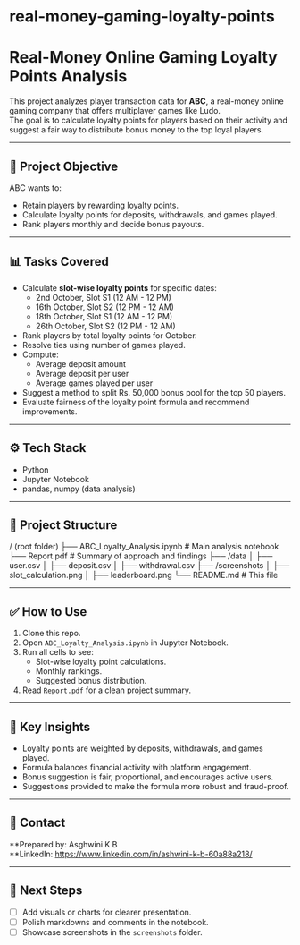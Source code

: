 # real-money-gaming-loyalty-points

# Real-Money Online Gaming Loyalty Points Analysis

This project analyzes player transaction data for **ABC**, a real-money online gaming company that offers multiplayer games like Ludo.  
The goal is to calculate loyalty points for players based on their activity and suggest a fair way to distribute bonus money to the top loyal players.

---

## 📌 Project Objective

ABC wants to:
- Retain players by rewarding loyalty points.
- Calculate loyalty points for deposits, withdrawals, and games played.
- Rank players monthly and decide bonus payouts.

---

## 📊 Tasks Covered

- Calculate **slot-wise loyalty points** for specific dates:
  - 2nd October, Slot S1 (12 AM - 12 PM)
  - 16th October, Slot S2 (12 PM - 12 AM)
  - 18th October, Slot S1 (12 AM - 12 PM)
  - 26th October, Slot S2 (12 PM - 12 AM)
- Rank players by total loyalty points for October.
- Resolve ties using number of games played.
- Compute:
  - Average deposit amount
  - Average deposit per user
  - Average games played per user
- Suggest a method to split Rs. 50,000 bonus pool for the top 50 players.
- Evaluate fairness of the loyalty point formula and recommend improvements.

---

## ⚙️ Tech Stack

- Python
- Jupyter Notebook
- pandas, numpy (data analysis)

---

## 📂 Project Structure

/ (root folder)
 ├── ABC_Loyalty_Analysis.ipynb   # Main analysis notebook
 ├── Report.pdf                   # Summary of approach and findings
 ├── /data
 │   ├── user.csv
 │   ├── deposit.csv
 │   ├── withdrawal.csv
 ├── /screenshots
 │   ├── slot_calculation.png
 │   ├── leaderboard.png
 └── README.md                    # This file

---

## ✅ How to Use

1. Clone this repo.
2. Open `ABC_Loyalty_Analysis.ipynb` in Jupyter Notebook.
3. Run all cells to see:
   - Slot-wise loyalty point calculations.
   - Monthly rankings.
   - Suggested bonus distribution.
4. Read `Report.pdf` for a clean project summary.

---

## 📌 Key Insights

- Loyalty points are weighted by deposits, withdrawals, and games played.
- Formula balances financial activity with platform engagement.
- Bonus suggestion is fair, proportional, and encourages active users.
- Suggestions provided to make the formula more robust and fraud-proof.

---

## 🔗 Contact

**Prepared by: Asghwini K B  
**LinkedIn: https://www.linkedin.com/in/ashwini-k-b-60a88a218/

---

## 🚀 Next Steps

- [ ] Add visuals or charts for clearer presentation.
- [ ] Polish markdowns and comments in the notebook.
- [ ] Showcase screenshots in the `screenshots` folder.
